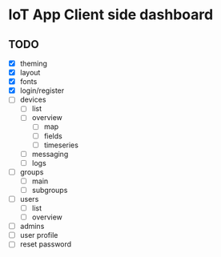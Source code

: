 # IoT App Client side dashboard

## TODO

- [x] theming
- [x] layout
- [x] fonts
- [x] login/register
- [ ] devices
  - [ ] list
  - [ ] overview
    - [ ] map
    - [ ] fields
    - [ ] timeseries
  - [ ] messaging
  - [ ] logs
- [ ] groups
  - [ ] main
  - [ ] subgroups
- [ ] users
  - [ ] list
  - [ ] overview
- [ ] admins
- [ ] user profile
- [ ] reset password
